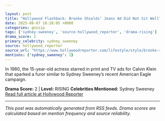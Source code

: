```yaml
---

layout: post
title: "Hollywood Flashback: Brooke Shields’ Jeans Ad Did Not Sit Well""
date: 2025-08-07 18:28:05 +0000
categories: gossip
tags: ['sydney-sweeney', 'source-hollywood_reporter', 'drama-rising']
drama_score: 2
primary_celebrity: sydney_sweeney
source: hollywood_reporter
source_url: "https://www.hollywoodreporter.com/lifestyle/style/brooke-shields-jeans-ad-1236337779/""
mentions: {'sydney_sweeney': 2}
---
```


In 1980, the 15-year-old actress starred in print and TV ads for Calvin Klein that sparked a furor similar to Sydney Sweeney’s recent American Eagle campaign.

**Drama Score:** 2 | **Level:** RISING **Celebrities Mentioned:** Sydney Sweeney [Read full article at Hollywood Reporter](https://www.hollywoodreporter.com/lifestyle/style/brooke-shields-jeans-ad-1236337779/)

---

*This post was automatically generated from RSS feeds. Drama scores are calculated based on mention frequency and source reliability.*